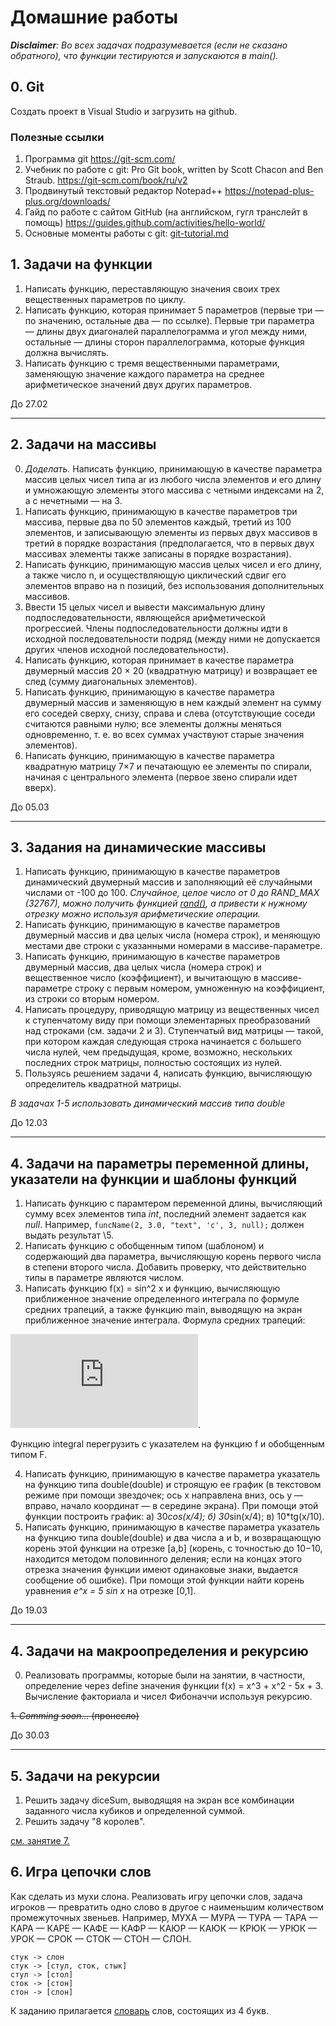 # Домашние работы

***Disclaimer**: Во всех задачах подразумевается (если не сказано обратного), что функции тестируются и запускаются в main().*

## 0. Git
Создать проект в Visual Studio и загрузить на github.
### Полезные ссылки
1. Программа git https://git-scm.com/
2. Учебник по работе с git: Pro Git book, written by Scott Chacon and Ben Straub. https://git-scm.com/book/ru/v2
3. Продвинутый текстовый редактор Notepad++ https://notepad-plus-plus.org/downloads/
4. Гайд по работе с сайтом GitHub (на английском, гугл транслейт в помощь) https://guides.github.com/activities/hello-world/
5. Основные моменты работы с git: [git-tutorial.md](../master/git-tutorial.md)
## 1. Задачи на функции
1. Написать функцию, переставляющую значения своих трех вещественных параметров по циклу.
2. Написать функцию, которая принимает 5 параметров (первые три — по значению, остальные два — по ссылке).
Первые три параметра — длины двух диагоналей параллелограмма и угол между ними, остальные — длины сторон
параллелограмма, которые функция должна вычислять.
3. Написать функцию с тремя вещественными параметрами, заменяющую значение каждого параметра на среднее
арифметическое значений двух других параметров.

До 27.02

---

## 2. Задачи на массивы
0. *Доделать.* Написать функцию, принимающую в качестве параметра массив целых чисел типа ar из любого числа элементов и его длину и умножающую элементы этого массива с четными индексами на 2, а с нечетными — на 3.
1. Написать функцию, принимающую в качестве параметров три массива, первые два по 50 элементов каждый, третий из 100 элементов, и записывающую элементы из первых двух массивов в третий в порядке возрастания (предполагается, что в первых двух массивах элементы также записаны в порядке возрастания).
2. Написать функцию, принимающую массив целых чисел и его длину, а также число n, и осуществляющую циклический сдвиг его элементов вправо на n позиций, без использования дополнительных массивов.
3. Ввести 15 целых чисел и вывести максимальную длину подпоследовательности, являющейся арифметической прогрессией. Члены подпоследовательности должны идти в исходной последовательности подряд (между ними не допускается других членов исходной последовательности).
4. Написать функцию, которая принимает в качестве параметра двумерный массив 20 × 20 (квадратную матрицу) и возвращает ее след (сумму диагональных элементов).
5. Написать функцию, принимающую в качестве параметра двумерный массив и заменяющую в нем каждый элемент на сумму его соседей сверху, снизу, справа и слева (отсутствующие соседи считаются равными нулю; все элементы должны меняться одновременно, т. е. во всех суммах участвуют старые значения элементов).
6.  Написать функцию, принимающую в качестве параметра квадратную матрицу 7×7 и печатающую ее элементы по спирали, начиная с центрального элемента (первое звено спирали идет вверх).

До 05.03

---

## 3. Задания на динамические массивы
1. Написать функцию, принимающую в качестве параметров динамический двумерный массив и заполняющий её случайными числами от -100 до 100.
*Случайное, целое число от 0 до RAND_MAX (32767), можно получить функцией [rand\(\)](https://docs.microsoft.com/ru-ru/cpp/c-runtime-library/reference/rand?view=vs-2019), а привести к нужному отрезку можно используя арифметические операции.*
2. Написать функцию, принимающую в качестве параметров двумерный массив и два целых числа (номера строк), и меняющую местами две строки с указанными номерами в массиве-параметре.
3. Написать функцию, принимающую в качестве параметров двумерный массив, два целых числа (номера строк) и вещественное число (коэффициент), и вычитающую в массиве-параметре строку с первым номером, умноженную на коэффициент, из строки со вторым номером.
4. Написать процедуру, приводящую матрицу из вещественных чисел к ступенчатому виду при помощи элементарных преобразований над строками (см. задачи 2 и 3). Ступенчатый вид матрицы — такой, при котором каждая следующая строка начинается с большего числа нулей, чем предыдущая, кроме, возможно, нескольких последних строк матрицы, полностью состоящих из нулей.
5. Пользуясь решением задачи 4, написать функцию, вычисляющую определитель квадратной матрицы.

*В задачах 1-5 использовать динамический массив типа double*



До 12.03

---

## 4. Задачи на параметры переменной длины, указатели на функции и шаблоны функций
1. Написать функцию с парамтером переменной длины, вычисляющий сумму всех элементов типа *int*, последний элемент задается как *null*. Например, ```funcName(2, 3.0, "text", 'c', 3, null);``` должен выдать результат \5.
2. Написать функцию с обобщенным типом (шаблоном) и содержающий два параметра, вычисляющую корень первого числа в степени второго числа. Добавить проверку, что действительно типы в параметре являются числом.
3. Написать функцию f(x) = sin^2 x и функцию, вычисляющую приближенное значение определенного интеграла по формуле средних трапеций, а также функцию main, выводящую на экран приближенное значение интеграла.
Формула средних трапеций:

![Формула средних трапеций](https://latex.codecogs.com/gif.latex?%5Cint_a%5Eb%7Bf%28x%29dx%7D%20%5Capprox%20%5Cfrac%7Bb-a%7D%7B2n%7D%28f%28a%29&plus;2%20%5Ccdot%20%5Csum_%7Bi%3D1%7D%5E%7Bn-1%7Df%28a&plus;i%5Ccdot%5Cfrac%7Bb-a%7D%7Bn%7D%29&plus;f%28b%29%29%29 "Формула средних трапеций").

Функцию integral перегрузить с указателем на функцию f и обобщенным типом F.

4. Написать функцию, принимающую в качестве параметра указатель на функцию типа double(double) и строящую ее график (в текстовом режиме при помощи звездочек; ось x направлена вниз, ось y — вправо, начало координат — в середине экрана). При помощи этой функции построить график: а) 30*cos(x/4); б) 30*sin(x/4); в) 10*tg(x/10).
5.  Написать функцию, принимающую в качестве параметра указатель на функцию типа double(double) и два числа a и b, и возвращающую корень этой функции на отрезке [a,b] (корень, с точностью до 10−10, находится методом половинного деления; если на концах этого отрезка значения функции имеют одинаковые знаки, выдается сообщение об ошибке). При помощи этой функции найти корень уравнения *e^x = 5 sin x*
на отрезке [0,1].

До 19.03

---

## 4. Задачи на макроопределения и рекурсию
0. Реализовать программы, которые были на занятии, в частности, 
определение через define значения функции f(x) = x^3 + x^2 - 5x + 3.
Вычисление факториала и чисел Фибоначчи используя рекурсию.

~~1. *Comming soon...* (пронесло)~~


До 30.03

---


## 5. Задачи на рекурсии
1. Решить задачу diceSum, выводящяя на экран все комбинации заданного числа кубиков и определенной суммой.
2. Решить задачу "8 королев".

[см. занятие 7.](DistanceEducation/L5.md)

## 6. Игра цепочки слов
Как сделать из мухи слона. 
Реализовать игру цепочки слов, задача игроков — превратить одно слово в другое с наименьшим количеством промежуточных звеньев. 
Например, МУХА — МУРА — ТУРА — ТАРА — КАРА — КАРЕ — КАФЕ — КАФР — КАЮР — КАЮК — КРЮК — УРЮК — УРОК — СРОК — СТОК — СТОН — СЛОН.
```
стук -> слон
стук -> [стул, сток, стык]
стул -> [стол]
сток -> [стон]
стон -> [слон]
```

К заданию прилагается [словарь](../master/JavaLessonsProject/src/sem2/dict_len4.txt) слов, состоящих из 4 букв.
